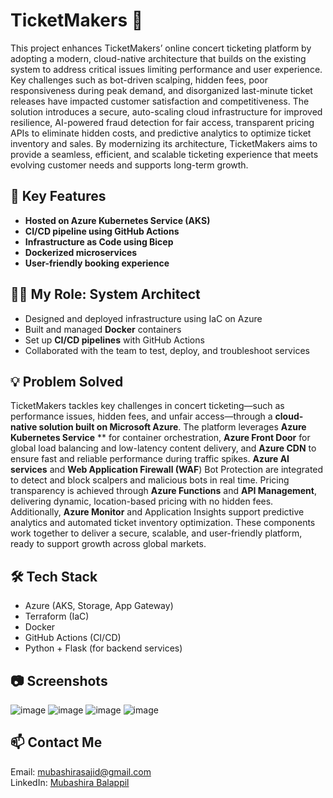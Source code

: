 # TicketMakers 🎫

This project enhances TicketMakers’ online concert ticketing platform by adopting a modern, cloud-native architecture that builds on the existing system to address critical issues limiting performance and user experience. Key challenges such as bot-driven scalping, hidden fees, poor responsiveness during peak demand, and disorganized last-minute ticket releases have impacted customer satisfaction and competitiveness. The solution introduces a secure, auto-scaling cloud infrastructure for improved resilience, AI-powered fraud detection for fair access, transparent pricing APIs to eliminate hidden costs, and predictive analytics to optimize ticket inventory and sales. By modernizing its architecture, TicketMakers aims to provide a seamless, efficient, and scalable ticketing experience that meets evolving customer needs and supports long-term growth.

## 🚀 Key Features
- **Hosted on Azure Kubernetes Service (AKS)**
- **CI/CD pipeline using GitHub Actions**
- **Infrastructure as Code using Bicep**
- **Dockerized microservices**
- **User-friendly booking experience**

## 👩‍💻 My Role: System Architect
- Designed and deployed infrastructure using IaC on Azure
- Built and managed **Docker** containers
- Set up **CI/CD pipelines** with GitHub Actions
- Collaborated with the team to test, deploy, and troubleshoot services

## 💡 Problem Solved

TicketMakers tackles key challenges in concert ticketing—such as performance issues, hidden fees, and unfair access—through a **cloud-native solution built on Microsoft Azure**. The platform leverages **Azure Kubernetes Service** ** for container orchestration, **Azure Front Door** for global load balancing and low-latency content delivery, and **Azure CDN** to ensure fast and reliable performance during traffic spikes. **Azure AI services** and **Web Application Firewall (WAF**) Bot Protection are integrated to detect and block scalpers and malicious bots in real time. Pricing transparency is achieved through **Azure Functions** and **API Management**, delivering dynamic, location-based pricing with no hidden fees. Additionally, **Azure Monitor** and Application Insights support predictive analytics and automated ticket inventory optimization. These components work together to deliver a secure, scalable, and user-friendly platform, ready to support growth across global markets.


## 🛠️ Tech Stack
- Azure (AKS, Storage, App Gateway)
- Terraform (IaC)
- Docker
- GitHub Actions (CI/CD)
- Python + Flask (for backend services)

## 📷 Screenshots


![image](https://github.com/user-attachments/assets/81691c70-eaef-4370-ad66-2d67ea8aca88)
![image](https://github.com/user-attachments/assets/81691c70-eaef-4370-ad66-2d67ea8aca88)
![image](https://github.com/user-attachments/assets/074d8ed1-f4d9-4537-9d3a-3d07f84c92d6)
![image](https://github.com/user-attachments/assets/074d8ed1-f4d9-4537-9d3a-3d07f84c92d6)


## 📫 Contact Me
Email: mubashirasajid@gmail.com  
LinkedIn: [Mubashira Balappil](https://www.linkedin.com/in/mubashira-balappil-7a65a235b/)
